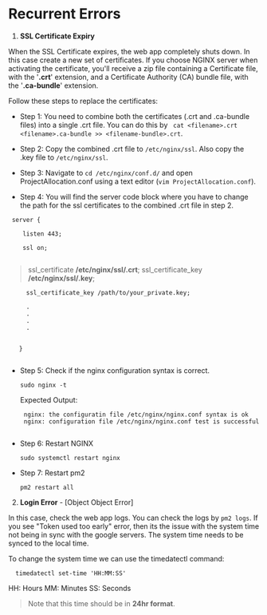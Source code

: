 # Recurrent Errors

1. **SSL Certificate Expiry**

  When the SSL Certificate expires, the web app completely shuts down. In this case create a new set of certificates. If you choose NGINX server when activating the certificate, you'll receive a zip file containing a Certificate file, with the '**.crt**' extension, and a Certificate Authority (CA) bundle file, with the '**.ca-bundle**' extension.
  
  
  Follow these steps to replace the certificates:
  
  - Step 1: You need to combine both the certificates (.crt and .ca-bundle files) into a single .crt file. You can do this by ``` cat <filename>.crt <filename>.ca-bundle >> <filename-bundle>.crt```.
  
  - Step 2: Copy the combined .crt file to ```/etc/nginx/ssl```. Also copy the <keyname>.key file to ```/etc/nginx/ssl```.
  
  - Step 3: Navigate to ```cd /etc/nginx/conf.d/``` and open ProjectAllocation.conf using a text editor (``` vim ProjectAllocation.conf ```).
  
  - Step 4: You will find the server code block where you have to change the path for the ssl certificates to the combined .crt file in step 2.
      
  ```
   server {

      listen 443;

      ssl on;
      
  ```

   >  ssl_certificate **/etc/nginx/ssl/<filename-bundle>.crt**;
   >  ssl_certificate_key **/etc/nginx/ssl/<keyname>.key**;
 
 ```
      ssl_certificate_key /path/to/your_private.key;
        
      .
      .
      .
      .
      
     
    }
      
  ```
  - Step 5: Check if the nginx configuration syntax is correct. 
      
      ``` sudo nginx -t ```
      
      Expected Output:
      
      ``` 
       nginx: the configuratin file /etc/nginx/nginx.conf syntax is ok
       nginx: configuration file /etc/nginx/nginx.conf test is successful
       
      ```
      
   - Step 6: Restart NGINX
        
        ``` sudo systemctl restart nginx ```
    
   - Step 7: Restart pm2
        
        ``` pm2 restart all ```
  
  
2. **Login Error** - [Object Object Error]
  
  In this case, check the web app logs. You can check the logs by ```pm2 logs```. If you see "Token used too early" error, then its the issue with the system time not being in sync with the google servers. The system time needs to be synced to the local time. 
  
  To change the system time we can use the timedatectl command:
  
  ``` 
    timedatectl set-time 'HH:MM:SS'
  ```
  HH: Hours 
  MM: Minutes
  SS: Seconds
  > Note that this time should be in **24hr format**.

